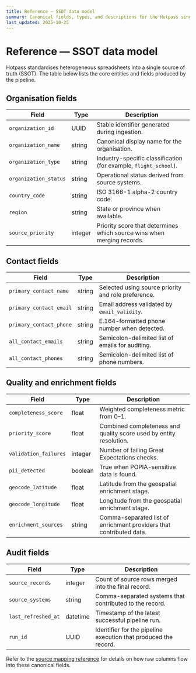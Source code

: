 ```yaml
---
title: Reference — SSOT data model
summary: Canonical fields, types, and descriptions for the Hotpass single source of truth (SSOT).
last_updated: 2025-10-25
---
```


# Reference — SSOT data model

Hotpass standardises heterogeneous spreadsheets into a single source of truth (SSOT). The table below lists the core entities and fields produced by the pipeline.

## Organisation fields

| Field | Type | Description |
| --- | --- | --- |
| `organization_id` | UUID | Stable identifier generated during ingestion. |
| `organization_name` | string | Canonical display name for the organisation. |
| `organization_type` | string | Industry-specific classification (for example, `flight_school`). |
| `organization_status` | string | Operational status derived from source systems. |
| `country_code` | string | ISO 3166-1 alpha-2 country code. |
| `region` | string | State or province when available. |
| `source_priority` | integer | Priority score that determines which source wins when merging records. |

## Contact fields

| Field | Type | Description |
| --- | --- | --- |
| `primary_contact_name` | string | Selected using source priority and role preference. |
| `primary_contact_email` | string | Email address validated by `email_validity`. |
| `primary_contact_phone` | string | E.164-formatted phone number when detected. |
| `all_contact_emails` | string | Semicolon-delimited list of emails for auditing. |
| `all_contact_phones` | string | Semicolon-delimited list of phone numbers. |

## Quality and enrichment fields

| Field | Type | Description |
| --- | --- | --- |
| `completeness_score` | float | Weighted completeness metric from 0–1. |
| `priority_score` | float | Combined completeness and quality score used by entity resolution. |
| `validation_failures` | integer | Number of failing Great Expectations checks. |
| `pii_detected` | boolean | True when POPIA-sensitive data is found. |
| `geocode_latitude` | float | Latitude from the geospatial enrichment stage. |
| `geocode_longitude` | float | Longitude from the geospatial enrichment stage. |
| `enrichment_sources` | string | Comma-separated list of enrichment providers that contributed data. |

## Audit fields

| Field | Type | Description |
| --- | --- | --- |
| `source_records` | integer | Count of source rows merged into the final record. |
| `source_systems` | string | Comma-separated systems that contributed to the record. |
| `last_refreshed_at` | datetime | Timestamp of the latest successful pipeline run. |
| `run_id` | UUID | Identifier for the pipeline execution that produced the record. |

Refer to the [source mapping reference](./source-mapping.md) for details on how raw columns flow into these canonical fields.
